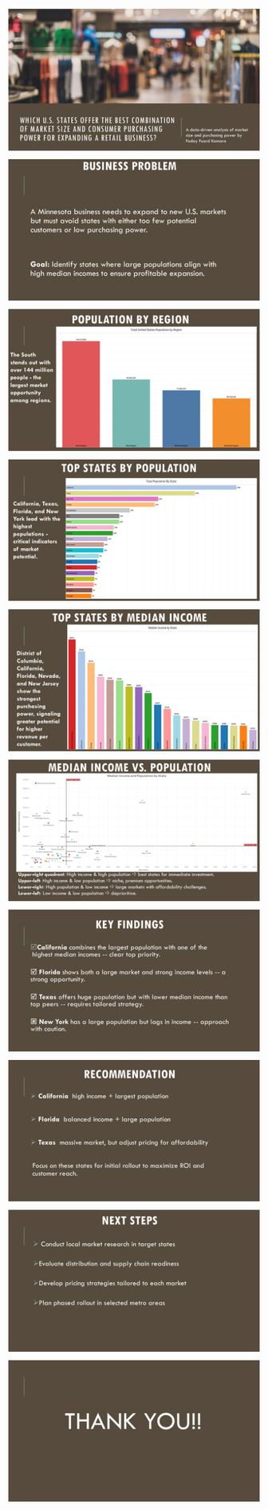 ![](Slide1.PNG)

![](Slide2.PNG)

![](Slide3.PNG)

![](Slide4.PNG)

![](Slide5.PNG)

![](Slide6.PNG)

![](Slide7.PNG)

![](Slide8.PNG)

![](Slide9.PNG)

![](Slide10.PNG)
